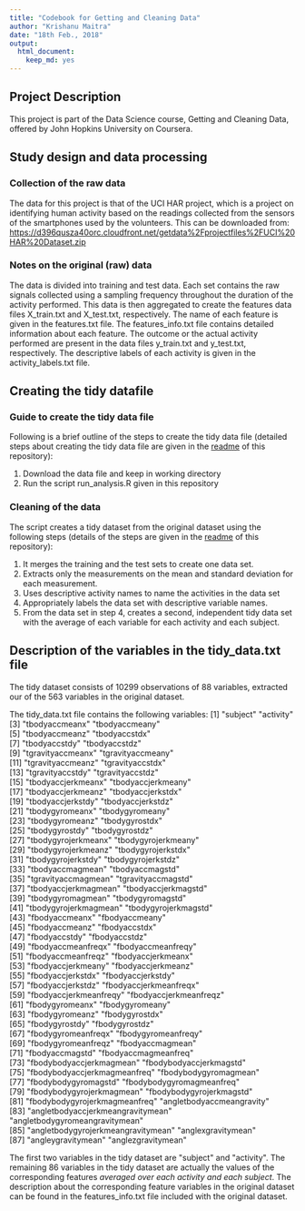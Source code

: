 ```yaml
---
title: "Codebook for Getting and Cleaning Data"
author: "Krishanu Maitra"
date: "18th Feb., 2018"
output:
  html_document:
    keep_md: yes
---
```


## Project Description
This project is part of the Data Science course, Getting and Cleaning Data, offered by John Hopkins University on Coursera.

## Study design and data processing

### Collection of the raw data
The data for this project is that of the UCI HAR project, which is a project on identifying human activity based on the readings collected from the sensors of the smartphones used by the volunteers.
This can be downloaded from: https://d396qusza40orc.cloudfront.net/getdata%2Fprojectfiles%2FUCI%20HAR%20Dataset.zip

### Notes on the original (raw) data 
The data is divided into training and test data. Each set contains the raw signals collected using a sampling frequency throughout the duration of the activity performed. This data is then aggregated to create the features data files X_train.txt and X_test.txt, respectively. 
The name of each feature is given in the features.txt file. The features_info.txt file contains detailed information about each feature.
The outcome or the actual activity performed are present in the data files y_train.txt and y_test.txt, respectively. The descriptive labels of each activity is given in the activity_labels.txt file.

## Creating the tidy datafile

### Guide to create the tidy data file
Following is a brief outline of the steps to create the tidy data file (detailed steps about creating the tidy data file are given in the [readme](https://github.com/krismaitra/getncleandata/blob/master/README.md) of this repository):
1. Download the data file and keep in working directory
2. Run the script run_analysis.R given in this repository

### Cleaning of the data
The script creates a tidy dataset from the original dataset using the following steps (details of the steps are given in the [readme](https://github.com/krismaitra/getncleandata/blob/master/README.md) of this repository):
1. It merges the training and the test sets to create one data set.
2. Extracts only the measurements on the mean and standard deviation for each measurement.
3. Uses descriptive activity names to name the activities in the data set
4. Appropriately labels the data set with descriptive variable names.
5. From the data set in step 4, creates a second, independent tidy data set with the average of each variable for each activity and each subject.

## Description of the variables in the tidy_data.txt file

The tidy dataset consists of 10299 observations of 88 variables, extracted our of the 563 variables in the original dataset.

The tidy_data.txt file contains the following variables:
 [1] "subject"                           "activity"                         
 [3] "tbodyaccmeanx"                     "tbodyaccmeany"                    
 [5] "tbodyaccmeanz"                     "tbodyaccstdx"                     
 [7] "tbodyaccstdy"                      "tbodyaccstdz"                     
 [9] "tgravityaccmeanx"                  "tgravityaccmeany"                 
[11] "tgravityaccmeanz"                  "tgravityaccstdx"                  
[13] "tgravityaccstdy"                   "tgravityaccstdz"                  
[15] "tbodyaccjerkmeanx"                 "tbodyaccjerkmeany"                
[17] "tbodyaccjerkmeanz"                 "tbodyaccjerkstdx"                 
[19] "tbodyaccjerkstdy"                  "tbodyaccjerkstdz"                 
[21] "tbodygyromeanx"                    "tbodygyromeany"                   
[23] "tbodygyromeanz"                    "tbodygyrostdx"                    
[25] "tbodygyrostdy"                     "tbodygyrostdz"                    
[27] "tbodygyrojerkmeanx"                "tbodygyrojerkmeany"               
[29] "tbodygyrojerkmeanz"                "tbodygyrojerkstdx"                
[31] "tbodygyrojerkstdy"                 "tbodygyrojerkstdz"                
[33] "tbodyaccmagmean"                   "tbodyaccmagstd"                   
[35] "tgravityaccmagmean"                "tgravityaccmagstd"                
[37] "tbodyaccjerkmagmean"               "tbodyaccjerkmagstd"               
[39] "tbodygyromagmean"                  "tbodygyromagstd"                  
[41] "tbodygyrojerkmagmean"              "tbodygyrojerkmagstd"              
[43] "fbodyaccmeanx"                     "fbodyaccmeany"                    
[45] "fbodyaccmeanz"                     "fbodyaccstdx"                     
[47] "fbodyaccstdy"                      "fbodyaccstdz"                     
[49] "fbodyaccmeanfreqx"                 "fbodyaccmeanfreqy"                
[51] "fbodyaccmeanfreqz"                 "fbodyaccjerkmeanx"                
[53] "fbodyaccjerkmeany"                 "fbodyaccjerkmeanz"                
[55] "fbodyaccjerkstdx"                  "fbodyaccjerkstdy"                 
[57] "fbodyaccjerkstdz"                  "fbodyaccjerkmeanfreqx"            
[59] "fbodyaccjerkmeanfreqy"             "fbodyaccjerkmeanfreqz"            
[61] "fbodygyromeanx"                    "fbodygyromeany"                   
[63] "fbodygyromeanz"                    "fbodygyrostdx"                    
[65] "fbodygyrostdy"                     "fbodygyrostdz"                    
[67] "fbodygyromeanfreqx"                "fbodygyromeanfreqy"               
[69] "fbodygyromeanfreqz"                "fbodyaccmagmean"                  
[71] "fbodyaccmagstd"                    "fbodyaccmagmeanfreq"              
[73] "fbodybodyaccjerkmagmean"           "fbodybodyaccjerkmagstd"           
[75] "fbodybodyaccjerkmagmeanfreq"       "fbodybodygyromagmean"             
[77] "fbodybodygyromagstd"               "fbodybodygyromagmeanfreq"         
[79] "fbodybodygyrojerkmagmean"          "fbodybodygyrojerkmagstd"          
[81] "fbodybodygyrojerkmagmeanfreq"      "angletbodyaccmeangravity"         
[83] "angletbodyaccjerkmeangravitymean"  "angletbodygyromeangravitymean"    
[85] "angletbodygyrojerkmeangravitymean" "anglexgravitymean"                
[87] "angleygravitymean"                 "anglezgravitymean" 

The first two variables in the tidy dataset are "subject" and "activity". The remaining 86 variables in the tidy dataset are actually the values of the corresponding features *averaged over each activity and each subject*.
The description about the corresponding feature variables in the original dataset can be found in the features_info.txt file included with the original dataset. 